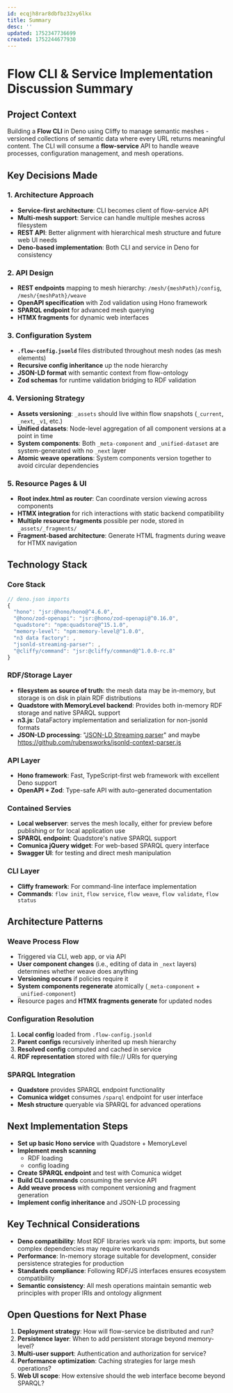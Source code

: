 ```yaml
---
id: ecqjh8rar8dbfbz32xy6lkx
title: Summary
desc: ''
updated: 1752347736699
created: 1752244677930
---
```


# Flow CLI & Service Implementation Discussion Summary

## Project Context
Building a **Flow CLI** in Deno using Cliffy to manage semantic meshes - versioned collections of semantic data where every URL returns meaningful content. The CLI will consume a **flow-service** API to handle weave processes, configuration management, and mesh operations.

## Key Decisions Made

### **1. Architecture Approach**
- **Service-first architecture**: CLI becomes client of flow-service API
- **Multi-mesh support**: Service can handle multiple meshes across filesystem
- **REST API**: Better alignment with hierarchical mesh structure and future web UI needs
- **Deno-based implementation**: Both CLI and service in Deno for consistency

### **2. API Design**
- **REST endpoints** mapping to mesh hierarchy: `/mesh/{meshPath}/config`, `/mesh/{meshPath}/weave`
- **OpenAPI specification** with Zod validation using Hono framework
- **SPARQL endpoint** for advanced mesh querying
- **HTMX fragments** for dynamic web interfaces

### **3. Configuration System**
- **`.flow-config.jsonld`** files distributed throughout mesh nodes (as mesh elements)
- **Recursive config inheritance** up the node hierarchy
- **JSON-LD format** with semantic context from flow-ontology
- **Zod schemas** for runtime validation bridging to RDF validation

### **4. Versioning Strategy**
- **Assets versioning**: `_assets` should live within flow snapshots (`_current`, `_next`, `_v1`, etc.)
- **Unified datasets**: Node-level aggregation of all component versions at a point in time
- **System components**: Both `_meta-component` and `_unified-dataset` are system-generated with no `_next` layer
- **Atomic weave operations**: System components version together to avoid circular dependencies

### **5. Resource Pages & UI**
- **Root index.html as router**: Can coordinate version viewing across components
- **HTMX integration** for rich interactions with static backend compatibility
- **Multiple resource fragments** possible per node, stored in `_assets/_fragments/`
- **Fragment-based architecture**: Generate HTML fragments during weave for HTMX navigation

## Technology Stack

### **Core Stack**
```typescript
// deno.json imports
{
  "hono": "jsr:@hono/hono@^4.6.0",
  "@hono/zod-openapi": "jsr:@hono/zod-openapi@^0.16.0",
  "quadstore": "npm:quadstore@^15.1.0",
  "memory-level": "npm:memory-level@^1.0.0", 
  "n3 data factory": ,
  "jsonld-streaming-parser": ,
  "@cliffy/command": "jsr:@cliffy/command@^1.0.0-rc.8"
}
```

### **RDF/Storage Layer**
- **filesystem as source of truth**: the mesh data may be in-memory, but storage is on disk in plain RDF distributions
- **Quadstore with MemoryLevel backend**: Provides both in-memory RDF storage and native SPARQL support
- **n3.js**: DataFactory implementation and serialization for non-jsonld formats
- **JSON-LD processing**: "[JSON-LD Streaming parser](https://github.com/rubensworks/jsonld-streaming-parser.js)" and maybe https://github.com/rubensworks/jsonld-context-parser.js

### **API Layer**  
- **Hono framework**: Fast, TypeScript-first web framework with excellent Deno support
- **OpenAPI + Zod**: Type-safe API with auto-generated documentation 


### Contained Servies
- **Local webserver**: serves the mesh locally, either for preview before publishing or for local application use
- **SPARQL endpoint**: Quadstore's native SPARQL support
- **Comunica jQuery widget**: For web-based SPARQL query interface
- **Swagger UI**: for testing and direct mesh manipulation

### **CLI Layer**
- **Cliffy framework**: For command-line interface implementation
- **Commands**: `flow init`, `flow service`, `flow weave`, `flow validate`, `flow status`

## Architecture Patterns

### **Weave Process Flow**
- Triggered via CLI, web app, or via API
- **User component changes** (i.e., editing of data in `_next` layers) determines whether weave does anything
- **Versioning occurs** if policies require it
- **System components regenerate** atomically (`_meta-component` + `_unified-component`)
- Resource pages and **HTMX fragments generate** for updated nodes

### **Configuration Resolution**
1. **Local config** loaded from `.flow-config.jsonld`
2. **Parent configs** recursively inherited up mesh hierarchy  
3. **Resolved config** computed and cached in service
4. **RDF representation** stored with file:// URIs for querying

### **SPARQL Integration**
- **Quadstore** provides SPARQL endpoint functionality
- **Comunica widget** consumes `/sparql` endpoint for user interface
- **Mesh structure** queryable via SPARQL for advanced operations

## Next Implementation Steps

- **Set up basic Hono service** with Quadstore + MemoryLevel
- **Implement mesh scanning** 
  - RDF loading
  - config loading
- **Create SPARQL endpoint** and test with Comunica widget
- **Build CLI commands** consuming the service API
- **Add weave process** with component versioning and fragment generation
- **Implement config inheritance** and JSON-LD processing

## Key Technical Considerations

- **Deno compatibility**: Most RDF libraries work via npm: imports, but some complex dependencies may require workarounds
- **Performance**: In-memory storage suitable for development, consider persistence strategies for production
- **Standards compliance**: Following RDF/JS interfaces ensures ecosystem compatibility
- **Semantic consistency**: All mesh operations maintain semantic web principles with proper IRIs and ontology alignment

## Open Questions for Next Phase

1. **Deployment strategy**: How will flow-service be distributed and run?
2. **Persistence layer**: When to add persistent storage beyond memory-level?
3. **Multi-user support**: Authentication and authorization for service?
4. **Performance optimization**: Caching strategies for large mesh operations?
5. **Web UI scope**: How extensive should the web interface become beyond SPARQL?
